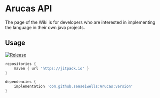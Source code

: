 # Arucas API

The page of the Wiki is for developers who are interested in implementing the language in their own java projects.

## Usage
[![Release](https://jitpack.io/v/senseiwells/Arucas.svg)](https://jitpack.io/#senseiwells/Arucas)

```gradle
repositories {
    maven { url 'https://jitpack.io' }
}

dependencies {
    implementation 'com.github.senseiwells:Arucas:version'
}
```

